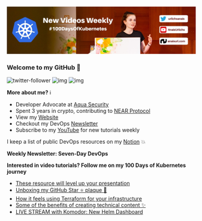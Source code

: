 ![my header image](./assets/header.jpg)

### Welcome to my GitHub 👋

![twitter-follower](https://img.shields.io/twitter/follow/urlichsanais?style=social) ![img](https://img.shields.io/youtube/channel/subscribers/UCb4mfRT5UWpjoUQRcIE2qOQ?label=YouTube%20Subscribers&style=social) ![img](https://img.shields.io/youtube/channel/views/UCb4mfRT5UWpjoUQRcIE2qOQ?label=Total%20views%20on%20my%20YouTube%20Channel&style=social) 

**More about me?** ℹ️
* Developer Advocate at [Aqua Security](https://github.com/aquasecurity)
* Spent 3 years in crypto, contributing to [NEAR Protocol](https://github.com/near)
* View my [Website](https://anaisurl.com/)
* Checkout my DevOps [Newsletter](https://anaisurl.com/tag/devops)
* Subscribe to my [YouTube](https://www.youtube.com/c/AnaisUrlichs) for new tutorials weekly

I keep a list of public DevOps resources on my [Notion](https://devops.anaisurl.com/) :boom:

**Weekly Newsletter: Seven-Day DevOps**
<!-- NEWSLETTER-LIST:START -->
<!-- NEWSLETTER-LIST:END -->

**Interested in video tutorials? Follow me on my 100 Days of Kubernetes journey**
<!-- YOUTUBE-LIST:START -->
- [These resource will level up your presentation](https://www.youtube.com/watch?v=b-PlAkvDbrQ)
- [Unboxing my GitHub Star ⭐️ plaque 🥰](https://www.youtube.com/watch?v=v2yBpiJedDI)
- [How it feels using Terraform for your infrastructure](https://www.youtube.com/watch?v=P_GZxZUE3o0)
- [Some of the benefits of creating technical content ✨](https://www.youtube.com/watch?v=bImrG68kPQE)
- [LIVE STREAM with Komodor: New Helm Dashboard](https://www.youtube.com/watch?v=HWn3jbtXRts)
<!-- YOUTUBE-LIST:END -->
